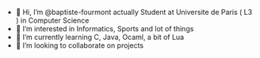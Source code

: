 - 👋 Hi, I’m @baptiste-fourmont actually Student at Universite de Paris ( L3 ) in Computer Science
- 👀 I’m interested in Informatics, Sports and lot of things
- 🌱 I’m currently learning C, Java, Ocaml, a bit of Lua
- 💞️ I’m looking to collaborate on projects

<!---
baptiste-fourmont/baptiste-fourmont is a ✨ special ✨ repository because its `README.md` (this file) appears on your GitHub profile.
You can click the Preview link to take a look at your changes.
--->
